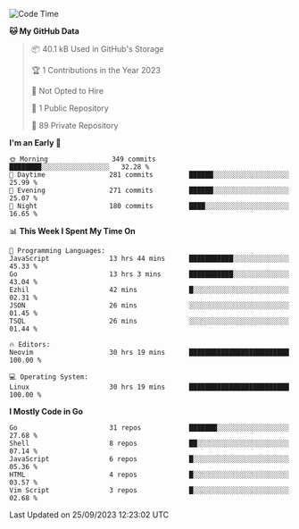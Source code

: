 
<!--START_SECTION:waka-->
![Code Time](http://img.shields.io/badge/Code%20Time-4%2C047%20hrs%2012%20mins-blue)

**🐱 My GitHub Data** 

> 📦 40.1 kB Used in GitHub's Storage 
 > 
> 🏆 1 Contributions in the Year 2023
 > 
> 🚫 Not Opted to Hire
 > 
> 📜 1 Public Repository 
 > 
> 🔑 89 Private Repository 
 > 
**I'm an Early 🐤** 

```text
🌞 Morning                349 commits         ████████░░░░░░░░░░░░░░░░░   32.28 % 
🌆 Daytime                281 commits         ██████░░░░░░░░░░░░░░░░░░░   25.99 % 
🌃 Evening                271 commits         ██████░░░░░░░░░░░░░░░░░░░   25.07 % 
🌙 Night                  180 commits         ████░░░░░░░░░░░░░░░░░░░░░   16.65 % 
```


📊 **This Week I Spent My Time On** 

```text
💬 Programming Languages: 
JavaScript               13 hrs 44 mins      ███████████░░░░░░░░░░░░░░   45.33 % 
Go                       13 hrs 3 mins       ███████████░░░░░░░░░░░░░░   43.04 % 
Ezhil                    42 mins             █░░░░░░░░░░░░░░░░░░░░░░░░   02.31 % 
JSON                     26 mins             ░░░░░░░░░░░░░░░░░░░░░░░░░   01.45 % 
TSQL                     26 mins             ░░░░░░░░░░░░░░░░░░░░░░░░░   01.44 % 

🔥 Editors: 
Neovim                   30 hrs 19 mins      █████████████████████████   100.00 % 

💻 Operating System: 
Linux                    30 hrs 19 mins      █████████████████████████   100.00 % 
```

**I Mostly Code in Go** 

```text
Go                       31 repos            ███████░░░░░░░░░░░░░░░░░░   27.68 % 
Shell                    8 repos             ██░░░░░░░░░░░░░░░░░░░░░░░   07.14 % 
JavaScript               6 repos             █░░░░░░░░░░░░░░░░░░░░░░░░   05.36 % 
HTML                     4 repos             █░░░░░░░░░░░░░░░░░░░░░░░░   03.57 % 
Vim Script               3 repos             █░░░░░░░░░░░░░░░░░░░░░░░░   02.68 % 
```




 Last Updated on 25/09/2023 12:23:02 UTC
<!--END_SECTION:waka-->
